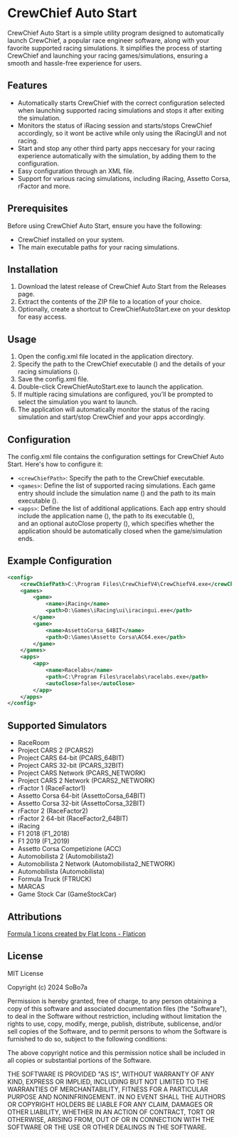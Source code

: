 # CrewChief Auto Start
CrewChief Auto Start is a simple utility program designed to automatically launch CrewChief, a popular race engineer software, along with your favorite supported racing simulations. 
It simplifies the process of starting CrewChief and launching your racing games/simulations, ensuring a smooth and hassle-free experience for users.

## Features
- Automatically starts CrewChief with the correct configuration selected when launching supported racing simulations and stops it after exiting the simulation.
- Monitors the status of iRacing session and starts/stops CrewChief accordingly, so it wont be active while only using the iRacingUI and not racing.
- Start and stop any other third party apps neccesary for your racing experience automatically with the simulation, by adding them to the configuration.
- Easy configuration through an XML file.
- Support for various racing simulations, including iRacing, Assetto Corsa, rFactor and more.

## Prerequisites
Before using CrewChief Auto Start, ensure you have the following:

- CrewChief installed on your system.
- The main executable paths for your racing simulations.

## Installation
1. Download the latest release of CrewChief Auto Start from the Releases page.
2. Extract the contents of the ZIP file to a location of your choice.
3. Optionally, create a shortcut to CrewChiefAutoStart.exe on your desktop for easy access.

## Usage
1. Open the config.xml file located in the application directory.
2. Specify the path to the CrewChief executable (<crewChiefPath>) and the details of your racing simulations (<games>).
3. Save the config.xml file.
4. Double-click CrewChiefAutoStart.exe to launch the application.
5. If multiple racing simulations are configured, you'll be prompted to select the simulation you want to launch.
6. The application will automatically monitor the status of the racing simulation and start/stop CrewChief and your apps accordingly.

## Configuration
The config.xml file contains the configuration settings for CrewChief Auto Start. Here's how to configure it:

- ```<crewChiefPath>```: Specify the path to the CrewChief executable.
- ```<games>```: Define the list of supported racing simulations. Each game entry should include the simulation name (<name>) and the path to its main executable (<path>).
- ```<apps>```: Define the list of additional applications. Each app entry should include the application name (<name>), the path to its executable (<path>), 	
 				and an optional autoClose property (<autoClose>), which specifies whether the application should be automatically closed when the game/simulation ends.

## Example Configuration
```xml
<config>
	<crewChiefPath>C:\Program Files\CrewChiefV4\CrewChiefV4.exe</crewChiefPath>
	<games>
		<game>
			<name>iRacing</name>
			<path>D:\Games\iRacing\ui\iracingui.exe</path>
		</game>
		<game>
			<name>AssettoCorsa_64BIT</name>
			<path>D:\Games\Assetto Corsa\AC64.exe</path>
		</game>
	</games>
	<apps>
		<app>
			<name>Racelabs</name>
			<path>C:\Program Files\racelabs\racelabs.exe</path>
			<autoClose>false</autoClose>
		</app>
	</apps>
</config>
```

## Supported Simulators
- RaceRoom
- Project CARS 2 (PCARS2)
- Project CARS 64-bit (PCARS_64BIT)
- Project CARS 32-bit (PCARS_32BIT)
- Project CARS Network (PCARS_NETWORK)
- Project CARS 2 Network (PCARS2_NETWORK)
- rFactor 1 (RaceFactor1)
- Assetto Corsa 64-bit (AssettoCorsa_64BIT)
- Assetto Corsa 32-bit (AssettoCorsa_32BIT)
- rFactor 2 (RaceFactor2)
- rFactor 2 64-bit (RaceFactor2_64BIT)
- iRacing
- F1 2018 (F1_2018)
- F1 2019 (F1_2019)
- Assetto Corsa Competizione (ACC)
- Automobilista 2 (Automobilista2)
- Automobilista 2 Network (Automobilista2_NETWORK)
- Automobilista (Automobilista)
- Formula Truck (FTRUCK)
- MARCAS
- Game Stock Car (GameStockCar)

## Attributions
[Formula 1 icons created by Flat Icons - Flaticon](https://www.flaticon.com/free-icons/formula-1 )

## License
MIT License

Copyright (c) 2024 SoBo7a

Permission is hereby granted, free of charge, to any person obtaining a copy
of this software and associated documentation files (the "Software"), to deal
in the Software without restriction, including without limitation the rights
to use, copy, modify, merge, publish, distribute, sublicense, and/or sell
copies of the Software, and to permit persons to whom the Software is
furnished to do so, subject to the following conditions:

The above copyright notice and this permission notice shall be included in all
copies or substantial portions of the Software.

THE SOFTWARE IS PROVIDED "AS IS", WITHOUT WARRANTY OF ANY KIND, EXPRESS OR
IMPLIED, INCLUDING BUT NOT LIMITED TO THE WARRANTIES OF MERCHANTABILITY,
FITNESS FOR A PARTICULAR PURPOSE AND NONINFRINGEMENT. IN NO EVENT SHALL THE
AUTHORS OR COPYRIGHT HOLDERS BE LIABLE FOR ANY CLAIM, DAMAGES OR OTHER
LIABILITY, WHETHER IN AN ACTION OF CONTRACT, TORT OR OTHERWISE, ARISING FROM,
OUT OF OR IN CONNECTION WITH THE SOFTWARE OR THE USE OR OTHER DEALINGS IN THE
SOFTWARE.